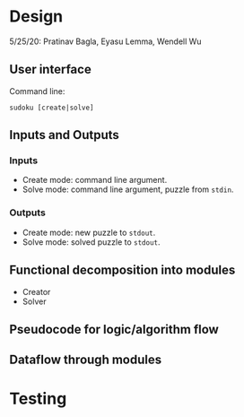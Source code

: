 # Design

5/25/20: Pratinav Bagla, Eyasu Lemma, Wendell Wu 

## User interface

Command line:
```
sudoku [create|solve]
```

## Inputs and Outputs

### Inputs

- Create mode: command line argument.
- Solve mode: command line argument,  puzzle from `stdin`.

### Outputs

- Create mode: new puzzle to `stdout`.
- Solve mode: solved puzzle to `stdout`.

## Functional decomposition into modules

- Creator
- Solver

## Pseudocode for logic/algorithm flow

## Dataflow through modules

# Testing

